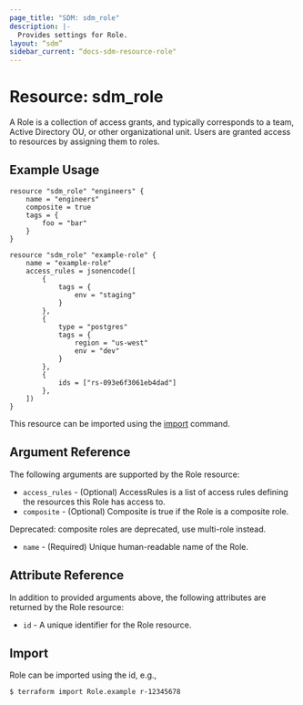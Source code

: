 ```yaml
---
page_title: "SDM: sdm_role"
description: |-
  Provides settings for Role.
layout: “sdm”
sidebar_current: “docs-sdm-resource-role"
---
```

# Resource: sdm_role

A Role is a collection of access grants, and typically corresponds to a team, Active Directory OU, or other organizational unit. Users are granted access to resources by assigning them to roles.
## Example Usage

```hcl
resource "sdm_role" "engineers" {
    name = "engineers"
    composite = true
    tags = {
        foo = "bar"
    }
}

resource "sdm_role" "example-role" {
    name = "example-role"
    access_rules = jsonencode([
        {
            tags = {
                env = "staging"
            }
        },
        {
            type = "postgres"
            tags = {
                region = "us-west"
                env = "dev"
            }
        },
        {
            ids = ["rs-093e6f3061eb4dad"]
        },
    ])
}
```
This resource can be imported using the [import](https://www.terraform.io/docs/cli/commands/import.html) command.

## Argument Reference
The following arguments are supported by the Role resource:
* `access_rules` - (Optional) AccessRules is a list of access rules defining the resources this Role has access to.
* `composite` - (Optional) Composite is true if the Role is a composite role.

 Deprecated: composite roles are deprecated, use multi-role instead.
* `name` - (Required) Unique human-readable name of the Role.
## Attribute Reference
In addition to provided arguments above, the following attributes are returned by the Role resource:
* `id` - A unique identifier for the Role resource.
## Import
Role can be imported using the id, e.g.,

```
$ terraform import Role.example r-12345678
```
